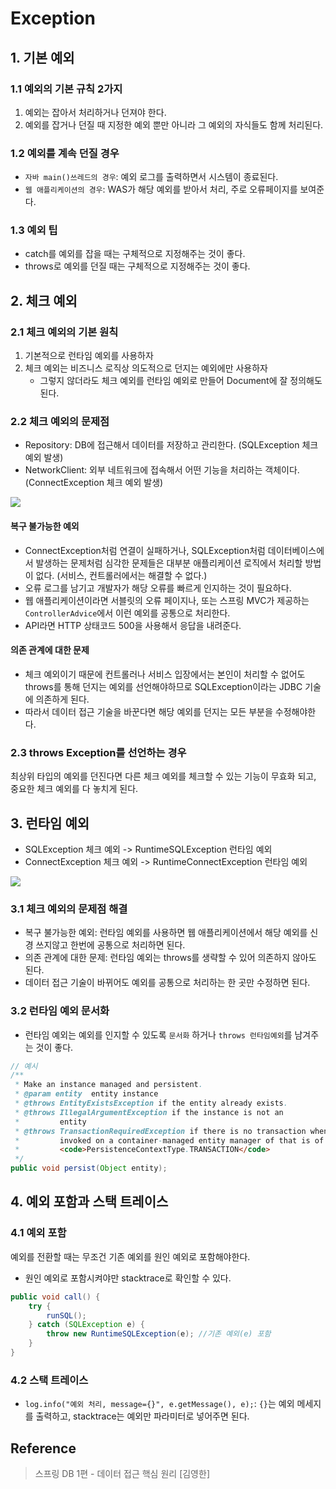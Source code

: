 # Exception

## 1. 기본 예외

### 1.1 예외의 기본 규칙 2가지
1. 예외는 잡아서 처리하거나 던져야 한다.
2. 예외를 잡거나 던질 때 지정한 예외 뿐만 아니라 그 예외의 자식들도 함께 처리된다.

### 1.2 예외를 계속 던질 경우
- `자바 main()쓰레드의 경우`: 예외 로그를 출력하면서 시스템이 종료된다.
- `웹 애플리케이션의 경우`: WAS가 해당 예외를 받아서 처리, 주로 오류페이지를 보여준다.

### 1.3 예외 팁
- catch를 예외를 잡을 때는 구체적으로 지정해주는 것이 좋다.
- throws로 예외를 던질 때는 구체적으로 지정해주는 것이 좋다.

## 2. 체크 예외

### 2.1 체크 예외의 기본 원칙
1. 기본적으로 런타임 예외를 사용하자
2. 체크 예외는 비즈니스 로직상 의도적으로 던지는 예외에만 사용하자
    + 그렇지 않더라도 체크 예외를 런타임 예외로 만들어 Document에 잘 정의해도 된다.

### 2.2 체크 예외의 문제점
- Repository: DB에 접근해서 데이터를 저장하고 관리한다. (SQLException 체크 예외 발생)
- NetworkClient: 외부 네트워크에 접속해서 어떤 기능을 처리하는 객체이다. (ConnectException 체크 예외 발생)

<img src="https://user-images.githubusercontent.com/108064146/219634173-0eb5dcdf-9086-41d6-8dbf-a9b443aa944b.png">

#### 복구 불가능한 예외
- ConnectException처럼 연결이 실패하거나, SQLException처럼 데이터베이스에서 발생하는 문제처럼 심각한 문제들은 대부분 애플리케이션 로직에서 처리할 방법이 없다. (서비스, 컨트롤러에서는 해결할 수 없다.)
- 오류 로그를 남기고 개발자가 해당 오류를 빠르게 인지하는 것이 필요하다.
- 웹 애플리케이션이라면 서블릿의 오류 페이지나, 또는 스프링 MVC가 제공하는 `ControllerAdvice`에서 이런 예외를 공통으로 처리한다.
- API라면 HTTP 상태코드 500을 사용해서 응답을 내려준다.

#### 의존 관계에 대한 문제
- 체크 예외이기 때문에 컨트롤러나 서비스 입장에서는 본인이 처리할 수 없어도 throws를 통해 던지는 예외를 선언해야하므로 SQLException이라는 JDBC 기술에 의존하게 된다.
- 따라서 데이터 접근 기술을 바꾼다면 해당 예외를 던지는 모든 부분을 수정해야한다.

### 2.3 throws Exception를 선언하는 경우
최상위 타입의 예외를 던진다면 다른 체크 예외를 체크할 수 있는 기능이 무효화 되고, 중요한 체크 예외를 다 놓치게 된다.

## 3. 런타임 예외
- SQLException 체크 예외 -> RuntimeSQLException 런타임 예외
- ConnectException 체크 예외 -> RuntimeConnectException 런타임 예외

<img src="https://user-images.githubusercontent.com/108064146/219641344-90013deb-deb3-4b1f-a111-3f9ef20f689a.png">

### 3.1 체크 예외의 문제점 해결
- 복구 불가능한 예외: 런타임 예외를 사용하면 웹 애플리케이션에서 해당 예외를 신경 쓰지않고 한번에 공통으로 처리하면 된다.
- 의존 관계에 대한 문제: 런타임 예외는 throws를 생략할 수 있어 의존하지 않아도 된다.
- 데이터 접근 기술이 바뀌어도 예외를 공통으로 처리하는 한 곳만 수정하면 된다.

### 3.2 런타임 예외 문서화
- 런타임 예외는 예외를 인지할 수 있도록 `문서화` 하거나 `throws 런타임예외`를 남겨주는 것이 좋다.

```java
// 예시
/**
 * Make an instance managed and persistent.
 * @param entity  entity instance
 * @throws EntityExistsException if the entity already exists.
 * @throws IllegalArgumentException if the instance is not an
 *         entity
 * @throws TransactionRequiredException if there is no transaction when
 *         invoked on a container-managed entity manager of that is of type
 *         <code>PersistenceContextType.TRANSACTION</code>
 */
public void persist(Object entity);
```

## 4. 예외 포함과 스택 트레이스

### 4.1 예외 포함
예외를 전환할 때는 무조건 기존 예외를 원인 예외로 포함해야한다.
- 원인 예외로 포함시켜야만 stacktrace로 확인할 수 있다.
```java
public void call() {
    try {
        runSQL();
    } catch (SQLException e) {
        throw new RuntimeSQLException(e); //기존 예외(e) 포함 
    }
}
```

### 4.2 스택 트레이스
- `log.info("예외 처리, message={}", e.getMessage(), e);`: `{}`는 예외 메세지를 출력하고, stacktrace는 예외만 파라미터로 넣어주면 된다.

## Reference
> 스프링 DB 1편 - 데이터 접근 핵심 원리 [김영한]
